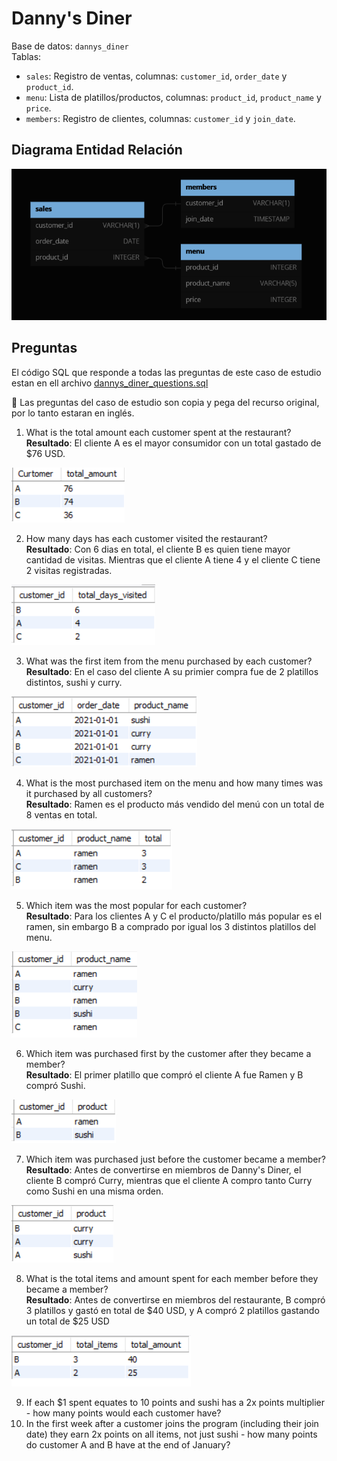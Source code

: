 # Danny's Diner

Base de datos: `dannys_diner` <br>
Tablas: 
- `sales`: Registro de ventas, columnas: `customer_id`, `order_date` y `product_id`. 
- `menu`: Lista de platillos/productos, columnas: `product_id`, `product_name` y `price`.
- `members`: Registro de clientes, columnas: `customer_id` y `join_date`.

## Diagrama Entidad Relación

![Diagrama Entidad Relación](../imgs/week-1_Diagram.png)

## Preguntas
El código SQL que responde a todas las preguntas de este caso de estudio estan en ell archivo [dannys_diner_questions.sql](./dannys_diner_questions.sql)

📢 Las preguntas del caso de estudio son copia y pega del recurso original, por lo tanto estaran en inglés.

1. What is the total amount each customer spent at the restaurant? <br>
**Resultado**: El cliente A es el mayor consumidor con un total gastado de $76 USD.

![Q1](./imgs/q1_response.png)

2. How many days has each customer visited the restaurant? <br>
**Resultado**: Con 6 dias en total, el cliente B es quien tiene mayor cantidad de visitas. Mientras que el cliente A tiene 4 y el cliente C tiene 2 visitas registradas.

![Q2](./imgs/q2_response.png)

3. What was the first item from the menu purchased by each customer? <br>
**Resultado**: En el caso del cliente A su primier compra fue de 2 platillos distintos, sushi y curry.


![Q3](./imgs/q3_response.png)

4. What is the most purchased item on the menu and how many times was it purchased by all customers? <br>
**Resultado**: Ramen es el producto más vendido del menú con un total de 8 ventas en total.

![Q4](./imgs/q4_response.png)

5. Which item was the most popular for each customer? <br>
**Resultado**: Para los clientes A y C el producto/platillo más popular es el ramen, sin embargo B a comprado por igual los 3 distintos platillos del menu.

![Q5](./imgs/q5_response.png)

6. Which item was purchased first by the customer after they became a member? <br>
**Resultado**: El primer platillo que compró el cliente A fue Ramen y B compró Sushi.

![Q6](./imgs/q6_response.png)

7. Which item was purchased just before the customer became a member? <br>
**Resultado**: Antes de convertirse en miembros de Danny's Diner, el cliente B compró Curry, mientras que el cliente A compro tanto Curry como Sushi en una misma orden.

![Q7](./imgs/q7_response.png)

8. What is the total items and amount spent for each member before they became a member? <br>
**Resultado**: Antes de convertirse en miembros del restaurante, B compró 3 platillos y gastó en total de $40 USD, y A compró 2 platillos gastando un total de $25 USD

![Q8](./imgs/q8_response.png)

9. If each $1 spent equates to 10 points and sushi has a 2x points multiplier - how many points would each customer have?
10. In the first week after a customer joins the program (including their join date) they earn 2x points on all items, not just sushi - how many points do customer A and B have at the end of January?